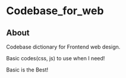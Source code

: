 # Codebase_for_web

## About

Codebase dictionary for Frontend web design.

Basic codes(css, js) to use when I need!

Basic is the Best!